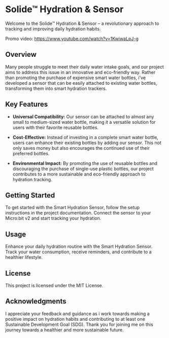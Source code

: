 # Solide™ Hydration & Sensor

Welcome to the  Solide™ Hydration & Sensor – a revolutionary approach to tracking and improving daily hydration habits.

Promo video: https://www.youtube.com/watch?v=1KwiwaLpJ-g

## Overview

Many people struggle to meet their daily water intake goals, and our project aims to address this issue in an innovative and eco-friendly way. Rather than promoting the purchase of expensive smart water bottles, i've developed a sensor that can be easily attached to existing water bottles, transforming them into smart hydration trackers.

## Key Features

- **Universal Compatibility:** Our sensor can be attached to almost any small to medium-sized water bottle, making it a versatile solution for users with their favorite reusable bottles.
  
- **Cost-Effective:** Instead of investing in a complete smart water bottle, users can enhance their existing bottles by adding our sensor. This not only saves money but also encourages the continued use of their preferred bottles.

- **Environmental Impact:** By promoting the use of reusable bottles and discouraging the purchase of single-use plastic bottles, our project contributes to a more sustainable and eco-friendly approach to hydration tracking.

## Getting Started

To get started with the Smart Hydration Sensor, follow the setup instructions in the project documentation. Connect the sensor to your Micro:bit v2 and start tracking your hydration.

## Usage

Enhance your daily hydration routine with the Smart Hydration Sensor. Track your water consumption, receive reminders, and contribute to a healthier lifestyle.

## License

This project is licensed under the MIT License.

## Acknowledgments

I appreciate your feedback and guidance as i work towards making a positive impact on hydration habits and contributing to at least one Sustainable Development Goal (SDG). Thank you for joining me on this journey towards a healthier and more sustainable future.


